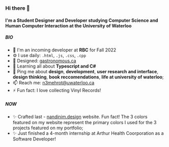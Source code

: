### Hi there 👋

#### I'm a Student Designer and Developer studying Computer Science and Human Computer Interaction at the University of Waterloo

##### BIO

- 🏢 I'm an incoming developer at **RBC** for Fall 2022
- ⚙️ I use daily: `.html`, `.js`, `.css`, `.cpp`
- 💅 Designed: [gastronomous.ca](https://www.gastronomous.ca)
- 🌱 Learning all about **Typescript and C#**
- 💬 Ping me about **design**, **development**, **user research and interface**, **design thinking**, **book reccomendations**, **life at university of waterloo**;
- 📫 Reach me: [n3mehrot@uwaterloo.ca](mailto:n3mehrot@uwaterloo.ca)
- ⚡️ Fun fact: I love collecting Vinyl Records!

##### NOW

- ✨ Crafted last - [nandinim.design](https://nandinim.design) website. Fun fact! The 3 colors featured on my website represent the primary colors I used                       for the 3 projects featured on my portfolio;
- ✨ Just finished a 4-month internship at Arthur Health Coorporation as a Software Developer!
